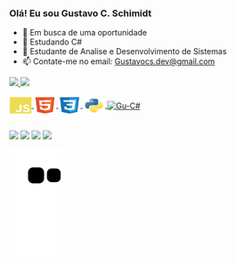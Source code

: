 ### Olá! Eu sou Gustavo C. Schimidt

- 🔭 Em busca de uma oportunidade
- 🌱 Estudando C# 
- 🌱 Estudante de Analise e Desenvolvimento de Sistemas
- 📫 Contate-me no email: Gustavocs.dev@gmail.com

 <div>
  <a href="https://github.com/Gucs1">
  <img height="180em" src="https://github-readme-stats.vercel.app/api?username=Gucs1&show_icons=true&theme=dracula&include_all_commits=true&count_private=true"/>
  <img height="180em" src="https://github-readme-stats.vercel.app/api/top-langs/?username=Gucs1&layout=compact&langs_count=7&theme=dracula"/>
</div>
  
  <div style="display: inline_block"><br>
  <img align="center" alt="Gu-Js" height="30" width="40" src="https://raw.githubusercontent.com/devicons/devicon/master/icons/javascript/javascript-plain.svg">
  <img align="center" alt="Gu-HTML" height="30" width="40" src="https://raw.githubusercontent.com/devicons/devicon/master/icons/html5/html5-original.svg">
  <img align="center" alt="Gu-CSS" height="30" width="40" src="https://raw.githubusercontent.com/devicons/devicon/master/icons/css3/css3-original.svg">
  <img align="center" alt="Gu-Python" height="30" width="40" src="https://raw.githubusercontent.com/devicons/devicon/master/icons/python/python-original.svg">
  <img align="center" alt="Gu-C#" height="30" width="40" src="	https://img.shields.io/badge/C%23-239120?style=for-the-badge&logo=c-sharp&logoColor=white">
</div>
  
##
  
  <div>
  <a href="https://www.instagram.com/gu.coelhoo/" target="_blank"><img src="https://img.shields.io/badge/-Instagram-%23E4405F?style=for-the-badge&logo=instagram&logoColor=white" target="_blank"></a>
  <a href = "emailto:Gustavocs.dev@gmail.com"><img src="https://img.shields.io/badge/-Gmail-%23333?style=for-the-badge&logo=gmail&logoColor=white" target="_blank"></a>
   <a href="https://twitter.com/GCoellho" target="_blank"><img src="https://img.shields.io/badge/Twitter-1DA1F2?style=for-the-badge&logo=twitter&logoColor=white" target="_blank"></a> 
  <a href="https://www.linkedin.com/in/gustavo-coelho-schimidt-286311214/" target="_blank"><img src="https://img.shields.io/badge/-LinkedIn-%230077B5?style=for-the-badge&logo=linkedin&logoColor=white" target="_blank"></a>
  </div>
  
  ![Snake animation](https://github.com/Gucs1/Gucs1/blob/output/github-contribution-grid-snake.svg)
 
  

